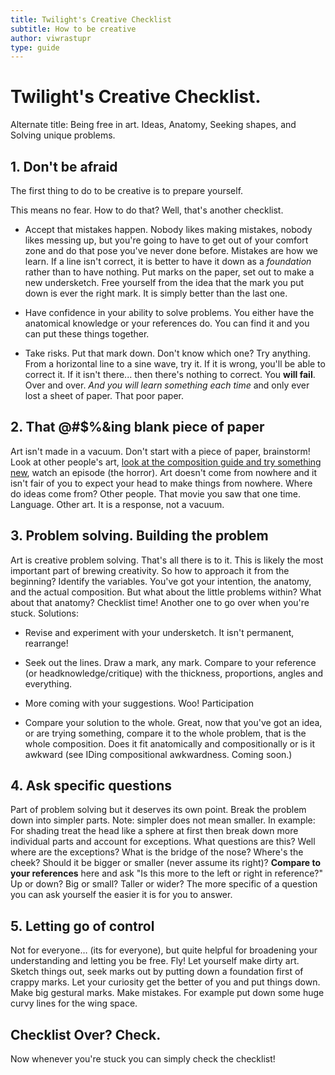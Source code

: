 ```yaml
---
title: Twilight's Creative Checklist
subtitle: How to be creative
author: viwrastupr
type: guide
---
```


<Ponymote mote="rdsmile" text="How to be creative?"/>
<Ponymote mote="rdsitting" text="That takes talent baby."/>
<Ponymote mote="twiquery" text="Sorry Rainbow, but you're 100% wrong."/>
<Ponymote mote="twismile" text="Creativity takes practice, knowledge, and accepting mistakes."/>
<Ponymote mote="twibeam" text="And tips, but we have those here for ya."/>
<Ponymote mote="rdcool" text="Well, I'll listen, but I'm not gonna be happy about it."/>
<Ponymote mote="twisquint" text="Oh you... now! on to being creative..."/>
<Ponymote mote="rdwut" text="I have no idea what I'm doing."/>
<Ponymote mote="twismile" text="And that's the great part.  You have the freedom to do anything!  You can play!"/>
<Ponymote mote="soawesome" text="I like play. ...but wait, its you."/>
<Ponymote mote="rdannoyed" text="There are rules, aren't there?"/>
<Ponymote mote="twistare" text="Yes."/>
<Ponymote mote="twismug" text="It's a checklist in fact!"/>
<Ponymote mote="louder" text="You..."/>

# Twilight's Creative Checklist.

Alternate title: Being free in art. Ideas, Anatomy, Seeking shapes, and Solving unique problems.


## 1. Don't be afraid

The first thing to do to be creative is to prepare yourself. 
<Ponymote mote="twibeam" text="Checklists in checklists!"/>

This means no fear. How to do that? Well, that's another checklist.

-   Accept that mistakes happen. Nobody likes making mistakes, nobody likes messing up, but you're going to have to get out of your comfort zone and do that pose you've never done before. Mistakes are how we learn. If a line isn't correct, it is better to have it down as a _foundation_ rather than to have nothing. Put marks on the paper, set out to make a new undersketch. Free yourself from the idea that the mark you put down is ever the right mark. It is simply better than the last one.

-   Have confidence in your ability to solve problems. You either have the anatomical knowledge or your references do. You can find it and you can put these things together.

-   Take risks. Put that mark down. Don't know which one? Try anything. From a horizontal line to a sine wave, try it. If it is wrong, you'll be able to correct it. If it isn't there... then there's nothing to correct. You **will fail**. Over and over. _And you will learn something each time_ and only ever lost a sheet of paper. That poor paper.


## 2. That @#$%&ing blank piece of paper

Art isn't made in a vacuum. Don't start with a piece of paper, brainstorm! Look at other people's art, [look at the composition guide and try something new](http://www.reddit.com/r/MLPdrawingschool/comments/qd2uq/), watch an episode (the horror). Art doesn't come from nowhere and it isn't fair of you to expect your head to make things from nowhere. Where do ideas come from? Other people. That movie you saw that one time. Language. Other art. It is a response, not a vacuum.


## 3. Problem solving. Building the problem
<Ponymote mote="rdcool" text="I sense another checklist coming on."/>

Art is creative problem solving. That's all there is to it. This is likely the most important part of brewing creativity. So how to approach it from the beginning? Identify the variables. You've got your intention, the anatomy, and the actual composition. But what about the little problems within? What about that anatomy? Checklist time! Another one to go over when you're stuck. Solutions:

-   Revise and experiment with your undersketch. It isn't permanent, rearrange!

-   Seek out the lines. Draw a mark, any mark. Compare to your reference (or headknowledge/critique) with the thickness, proportions, angles and everything.

-   More coming with your suggestions. Woo! Participation <Ponymote mote="twicrazy" text="My brain's not fried at all."/>

-   Compare your solution to the whole. Great, now that you've got an idea, or are trying something, compare it to the whole problem, that is the whole composition. Does it fit anatomically and compositionally or is it awkward (see IDing compositional awkwardness. Coming soon.)


## 4. Ask specific questions

Part of problem solving but it deserves its own point. Break the problem down into simpler parts. Note: simpler does not mean smaller. In example: For shading treat the head like a sphere at first then break down more individual parts and account for exceptions. What questions are this? Well where are the exceptions? What is the bridge of the nose? Where's the cheek? Should it be bigger or smaller (never assume its right)? **Compare to your references** here and ask "Is this more to the left or right in reference?" Up or down? Big or small? Taller or wider? The more specific of a question you can ask yourself the easier it is for you to answer.


## 5. Letting go of control

Not for everyone… (its for everyone), but quite helpful for broadening your understanding and letting you be free. Fly! Let yourself make dirty art. Sketch things out, seek marks out by putting down a foundation first of crappy marks. Let your curiosity get the better of you and put things down. Make big gestural marks. Make mistakes. For example put down some huge curvy lines for the wing space.


## Checklist Over? Check.

Now whenever you're stuck you can simply check the checklist!

<!-- <Ponymote mote="twirage" text="Reddit auto formats lists weirdly.  RAGE  These are numbered in the original I swear."/> -->
<Ponymote mote="twiquery" text="You may notice that there's a lot of redundancy here.  The solutions aren't too dissimilar."/>
<Ponymote mote="louder" text="I noticed."/>
<Ponymote mote="twismile" text="There's a lot of vagueness and ambiguity here.  Questions please."/>
<Ponymote mote="twistare" text="This turned out not at all like I intended... I expect to be yelled at."/>
